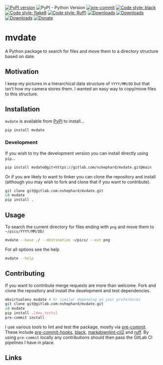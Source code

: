 [![PyPI version](https://badge.fury.io/py/mvdate.svg)](https://badge.fury.io/py/mvdate)
![PyPI - Python Version](https://img.shields.io/pypi/pyversions/mvdate)
[![pre-commit](https://img.shields.io/badge/pre--commit-enabled-brightgreen?logo=pre-commit&logoColor=white)](https://pre-commit.com)
[![Code style: black](https://img.shields.io/badge/code%20style-black-000000.svg)](https://github.com/psf/black)
[![Code style: flake8](https://img.shields.io/badge/code%20style-flake8-456789.svg)](https://github.com/psf/flake8)
[![Code style: Ruff](https://img.shields.io/endpoint?url=https://raw.githubusercontent.com/astral-sh/ruff/main/assets/badge/v2.json))](https://github.com/astral-sh/ruff)
[![Downloads](https://static.pepy.tech/badge/mvdate)](https://pepy.tech/project/mvdate)
[![Downloads](https://static.pepy.tech/badge/mvdate/month)](https://pepy.tech/project/mvdate)
[![Downloads](https://static.pepy.tech/badge/mvdate/week)](https://pepy.tech/project/mvdate)
[![Donate](https://liberapay.com/assets/widgets/donate.svg)](https://liberapay.com/slackline/donate)

# mvdate

A Python package to search for files and move them to a directory structure based on date.

## Motivation

I keep my pictures in a hierarchical data structure of `YYYY/MM/DD` but that isn't how my camera stores them. I wanted
an easy way to copy/move files to this structure.

## Installation

`mvdate` is available from [PyPI](https://pypi.org) to install...

```bash
pip install mvdate
```

### Development

If you wish to try the development version you can install directly using `pip`...

```bash
pip install mvdate@git+https://gitlab.com/nshephard/mvdate.git@main
```

Or if you are likely to want to tinker you can clone the repository and install (although you may wish to fork and clone
that if you want to contribute).

```bash
git clone git@gitlab.com:nshephard/mvdate.git
cd mvdate
pip install .
```

## Usage

To search the current directory for files ending with `png` and move them to `~/pics/YYYY/MM/DD/`

```bash
mvdate --base ./ --destination ~/pics/ --ext png
```

For all options see the help

```bash
mvdate --help
```

## Contributing

If you want to contribute merge requests are more than welcome. Fork and clone the repository and install the
development and test dependencies.

```bash
mkvirtualenv mvdate # Or similar depending on your preferences
git clone git@gitlab.com:nshephard/mvdate.git
cd mvdate
pip install .[dev,tests]
pre-commit install
```

I use various tools to lint and test the package, mostly via [pre-commit](https://pre-commit.com). These include
[pre-commit-hooks](https://github.com/pre-commit/pre-commit-hooks), [black](https://github.com/psf/black),
[markdownlint-cli2](https://github.com/DavidAnson/markdownlint-cli2) and [ruff](https://docs.astral.sh/ruff/). By using
`pre-commit` locally any contributions should then pass the GitLab CI pipelines I have in place.

## Links

